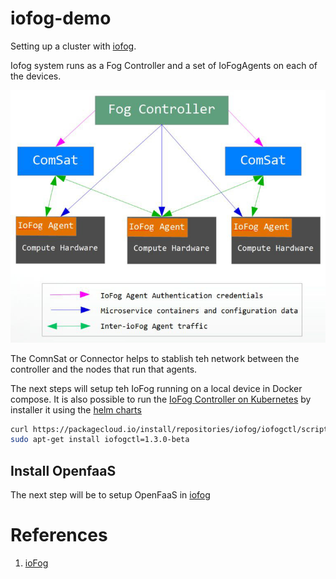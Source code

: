 # iofog-demo

Setting up a cluster with [iofog](https://iofog.org/). 

Iofog system runs as a Fog Controller and a set of IoFogAgents on each of the devices.

![iOFigArchitecture](docs/diagramiofog.jpg)

The ComnSat or Connector helps to stablish teh network between the controller and the nodes that run that agents.

The next steps will setup teh IoFog running on a local device in Docker compose. It is also possible to run the [IoFog Controller on Kubernetes](https://edgeworx.io/kubernetes) by installer it using the [helm charts](https://github.com/eclipse-iofog/helm)


```bash
curl https://packagecloud.io/install/repositories/iofog/iofogctl/script.deb.sh | sudo bash
sudo apt-get install iofogctl=1.3.0-beta
```


## Install OpenfaaS

The next step will be to setup OpenFaaS in [iofog]()


# References

1. [ioFog](https://iofog.org/docs/1.3.0/tutorial/get-to-know-iofog.html)